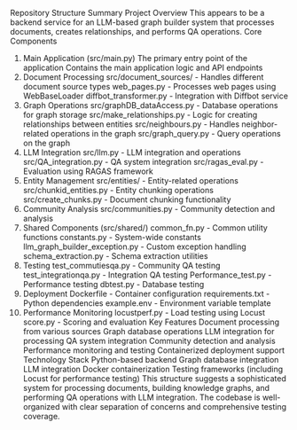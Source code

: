 Repository Structure Summary
Project Overview
This appears to be a backend service for an LLM-based graph builder system that processes documents, creates relationships, and performs QA operations.
Core Components
1. Main Application (src/main.py)
The primary entry point of the application
Contains the main application logic and API endpoints
2. Document Processing
src/document_sources/ - Handles different document source types
web_pages.py - Processes web pages using WebBaseLoader
diffbot_transformer.py - Integration with Diffbot service
3. Graph Operations
src/graphDB_dataAccess.py - Database operations for graph storage
src/make_relationships.py - Logic for creating relationships between entities
src/neighbours.py - Handles neighbor-related operations in the graph
src/graph_query.py - Query operations on the graph
4. LLM Integration
src/llm.py - LLM integration and operations
src/QA_integration.py - QA system integration
src/ragas_eval.py - Evaluation using RAGAS framework
5. Entity Management
src/entities/ - Entity-related operations
src/chunkid_entities.py - Entity chunking operations
src/create_chunks.py - Document chunking functionality
6. Community Analysis
src/communities.py - Community detection and analysis
7. Shared Components (src/shared/)
common_fn.py - Common utility functions
constants.py - System-wide constants
llm_graph_builder_exception.py - Custom exception handling
schema_extraction.py - Schema extraction utilities
8. Testing
test_commutiesqa.py - Community QA testing
test_integrationqa.py - Integration QA testing
Performance_test.py - Performance testing
dbtest.py - Database testing
9. Deployment
Dockerfile - Container configuration
requirements.txt - Python dependencies
example.env - Environment variable template
10. Performance Monitoring
locustperf.py - Load testing using Locust
score.py - Scoring and evaluation
Key Features
Document processing from various sources
Graph database operations
LLM integration for processing
QA system integration
Community detection and analysis
Performance monitoring and testing
Containerized deployment support
Technology Stack
Python-based backend
Graph database integration
LLM integration
Docker containerization
Testing frameworks (including Locust for performance testing)
This structure suggests a sophisticated system for processing documents, building knowledge graphs, and performing QA operations with LLM integration. The codebase is well-organized with clear separation of concerns and comprehensive testing coverage.